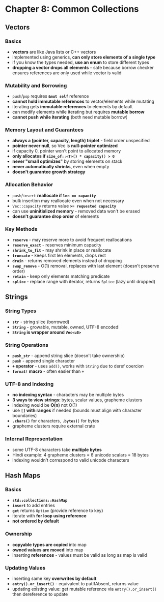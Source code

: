 # Chapter 8: Common Collections

## Vectors

### Basics
- **vectors** are like Java lists or C++ vectors
- implemented using generics, **can only store elements of a single type**
- if you know the types needed, **use an enum** to store different types
- **dropping a vector drops all elements** - safe because borrow checker ensures references are only used while vector is valid

### Mutability and Borrowing
- `push`/`pop` requires **`&mut self`** reference
- **cannot hold immutable references** to vector/elements while mutating
- iterating gets **immutable references** to elements by default
- can modify elements while iterating but requires **mutable borrow**
- **cannot push while iterating** (both need mutable borrow)

### Memory Layout and Guarantees
- **always a (pointer, capacity, length) triplet** - field order unspecified
- **pointer never null**, so Vec is **null-pointer optimized**
- if capacity 0, pointer won't point to allocated memory
- **only allocates if `size_of::<T>() * capacity() > 0`**
- **never "small optimizes"** by storing elements on stack
- **never automatically shrinks**, even when empty
- **doesn't guarantee growth strategy**

### Allocation Behavior
- `push`/`insert` **reallocate if `len == capacity`**
- bulk insertion may reallocate even when not necessary
- `Vec::capacity` returns value **`>= requested capacity`**
- can use **uninitialized memory** - removed data won't be erased
- **doesn't guarantee drop order** of elements

### Key Methods
- **`reserve`** - may reserve more to avoid frequent reallocations
- **`reserve_exact`** - reserves minimum capacity
- **`shrink_to_fit`** - may shrink in place or reallocate
- **`truncate`** - keeps first len elements, drops rest
- **`drain`** - returns removed elements instead of dropping
- **`swap_remove`** - O(1) removal, replaces with last element (doesn't preserve order)
- **`retain`** - keep only elements matching predicate
- **`splice`** - replace range with iterator, returns `Splice` (lazy until dropped)

## Strings

### String Types
- **`str`** - string slice (borrowed)
- **`String`** - growable, mutable, owned, UTF-8 encoded
- **`String` is wrapper around `Vec<u8>`**

### String Operations
- **`push_str`** - append string slice (doesn't take ownership)
- **`push`** - append single character
- **`+` operator** - uses `add()`, works with `String` due to deref coercion
- **`format!` macro** - often easier than `+`

### UTF-8 and Indexing
- **no indexing syntax** - characters may be multiple bytes
- **3 ways to view strings**: bytes, scalar values, grapheme clusters
- indexing would be **O(n)** not O(1)
- use **`[]` with ranges** if needed (bounds must align with character boundaries)
- **`.chars()`** for characters, **`.bytes()`** for bytes
- grapheme clusters require external crate

### Internal Representation
- some UTF-8 characters take **multiple bytes**
- Hindi example: 4 grapheme clusters = 6 unicode scalars = 18 bytes
- indexing wouldn't correspond to valid unicode characters

## Hash Maps

### Basics
- **`std::collections::HashMap`**
- **`insert`** to add entries
- **`get`** returns `Option` (provide reference to key)
- iterate with **for loop using reference**
- **not ordered by default**

### Ownership
- **copyable types are copied** into map
- **owned values are moved** into map
- inserting **references** - values must be valid as long as map is valid

### Updating Values
- inserting same key **overwrites by default**
- **`entry().or_insert()`** - equivalent to putIfAbsent, returns value
- updating existing value: get mutable reference via `entry().or_insert()` then dereference to update